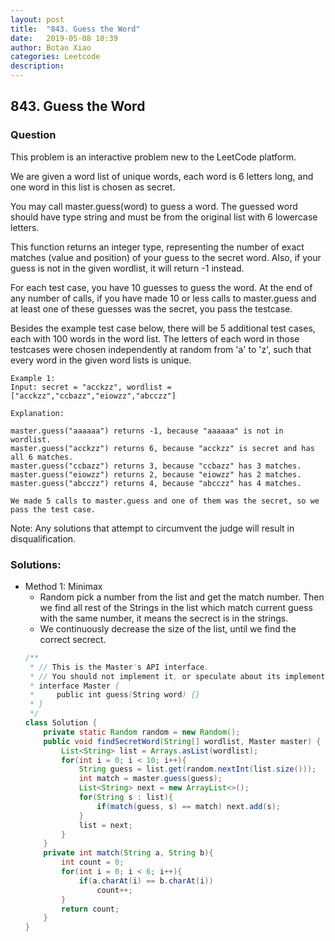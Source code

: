 ```yaml
---
layout: post
title:  "843. Guess the Word"
date:   2019-05-08 10:39
author: Botao Xiao
categories: Leetcode
description:
---
```

## 843. Guess the Word

### Question
This problem is an interactive problem new to the LeetCode platform.

We are given a word list of unique words, each word is 6 letters long, and one word in this list is chosen as secret.

You may call master.guess(word) to guess a word.  The guessed word should have type string and must be from the original list with 6 lowercase letters.

This function returns an integer type, representing the number of exact matches (value and position) of your guess to the secret word.  Also, if your guess is not in the given wordlist, it will return -1 instead.

For each test case, you have 10 guesses to guess the word. At the end of any number of calls, if you have made 10 or less calls to master.guess and at least one of these guesses was the secret, you pass the testcase.

Besides the example test case below, there will be 5 additional test cases, each with 100 words in the word list.  The letters of each word in those testcases were chosen independently at random from 'a' to 'z', such that every word in the given word lists is unique.

```
Example 1:
Input: secret = "acckzz", wordlist = ["acckzz","ccbazz","eiowzz","abcczz"]

Explanation:

master.guess("aaaaaa") returns -1, because "aaaaaa" is not in wordlist.
master.guess("acckzz") returns 6, because "acckzz" is secret and has all 6 matches.
master.guess("ccbazz") returns 3, because "ccbazz" has 3 matches.
master.guess("eiowzz") returns 2, because "eiowzz" has 2 matches.
master.guess("abcczz") returns 4, because "abcczz" has 4 matches.

We made 5 calls to master.guess and one of them was the secret, so we pass the test case.
```

Note:  Any solutions that attempt to circumvent the judge will result in disqualification.



### Solutions:
* Method 1: Minimax
    * Random pick a number from the list and get the match number. Then we find all rest of the Strings in the list which match current guess with the same number, it means the secrect is in the strings.
    * We continuously decrease the size of the list, until we find the correct secrect.
    ```Java
    /**
     * // This is the Master's API interface.
     * // You should not implement it, or speculate about its implementation
     * interface Master {
     *     public int guess(String word) {}
     * }
     */
    class Solution {
        private static Random random = new Random();
        public void findSecretWord(String[] wordlist, Master master) {
            List<String> list = Arrays.asList(wordlist);
            for(int i = 0; i < 10; i++){
                String guess = list.get(random.nextInt(list.size()));
                int match = master.guess(guess);
                List<String> next = new ArrayList<>();
                for(String s : list){
                    if(match(guess, s) == match) next.add(s);
                }
                list = next;
            }
        }
        private int match(String a, String b){
            int count = 0;
            for(int i = 0; i < 6; i++){
                if(a.charAt(i) == b.charAt(i))
                    count++;
            }
            return count;
        }
    }
    ```